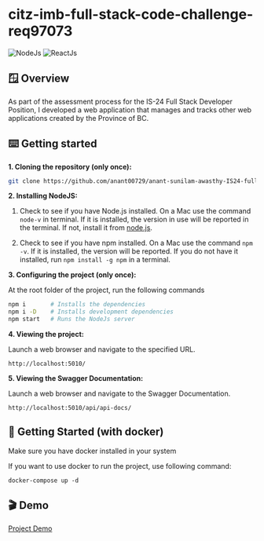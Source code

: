 # citz-imb-full-stack-code-challenge-req97073

![NodeJs](https://img.shields.io/badge/Node.js-43853D?style=for-the-badge&logo=node.js&logoColor=white)
![ReactJs](https://img.shields.io/badge/React-20232A?style=for-the-badge&logo=react&logoColor=61DAFB)

## 🪟 Overview

As part of the assessment process for the IS-24 Full Stack Developer Position, I developed a web application that manages and tracks other web applications created by the Province of BC. 

## ⌨️ Getting started

**1. Cloning the repository (only once):**

```sh
git clone https://github.com/anant00729/anant-sunilam-awasthy-IS24-full-stack-competition-req97073.git
```

**2. Installing NodeJS:**

1. Check to see if you have Node.js installed. On a Mac use the command `node-v` in terminal. If it is installed, the version in use will be reported in the terminal. If not, install it from [node.js](https://nodejs.org/en/download/package-manager/).

2. Check to see if you have npm installed. On a Mac use the command `npm -v`. If it is installed, the version will be reported. If you do not have it installed, run `npm install -g npm` in a terminal. 

**3. Configuring the project (only once):**

At the root folder of the project, run the following commands

```sh
npm i       # Installs the dependencies
npm i -D    # Installs development dependencies
npm start   # Runs the NodeJs server 
```

**4. Viewing the project:**

Launch a web browser and navigate to the specified URL.

```
http://localhost:5010/
```

**5. Viewing the Swagger Documentation:**

Launch a web browser and navigate to the Swagger Documentation.

```
http://localhost:5010/api/api-docs/
```


## 🐳 Getting Started (with docker)

Make sure you have docker installed in your system

If you want to use docker to run the project, use following command:

```
docker-compose up -d
```

## 🎬 Demo
[Project Demo](https://user-images.githubusercontent.com/20675885/228363494-c13f6cd6-6a06-4745-a2c9-0322ad77c644.webm)

